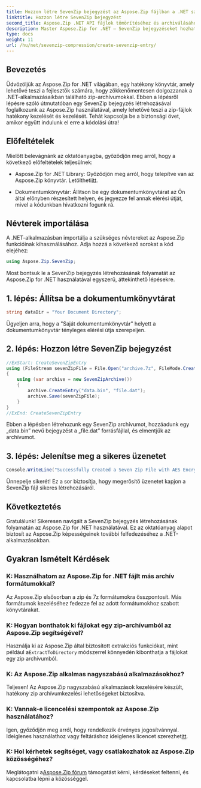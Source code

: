 ```yaml
---
title: Hozzon létre SevenZip bejegyzést az Aspose.Zip fájlban a .NET számára
linktitle: Hozzon létre SevenZip bejegyzést
second_title: Aspose.Zip .NET API fájlok tömörítéséhez és archiválásához
description: Master Aspose.Zip for .NET – SevenZip bejegyzéseket hozhat létre könnyedén. Bővítse .NET-alkalmazásait hatékony zip archívumkezeléssel.
type: docs
weight: 11
url: /hu/net/sevenzip-compression/create-sevenzip-entry/
---
```


## Bevezetés

Üdvözöljük az Aspose.Zip for .NET világában, egy hatékony könyvtár, amely lehetővé teszi a fejlesztők számára, hogy zökkenőmentesen dolgozzanak a .NET-alkalmazásaikban található zip-archívumokkal. Ebben a lépésről lépésre szóló útmutatóban egy SevenZip bejegyzés létrehozásával foglalkozunk az Aspose.Zip használatával, amely lehetővé teszi a zip-fájlok hatékony kezelését és kezelését. Tehát kapcsolja be a biztonsági övet, amikor együtt indulunk el erre a kódolási útra!

## Előfeltételek

Mielőtt belevágnánk az oktatóanyagba, győződjön meg arról, hogy a következő előfeltételek teljesülnek:

-  Aspose.Zip for .NET Library: Győződjön meg arról, hogy telepítve van az Aspose.Zip könyvtár. Letöltheti[itt](https://releases.aspose.com/zip/net/).

- Dokumentumkönyvtár: Állítson be egy dokumentumkönyvtárat az Ön által előnyben részesített helyen, és jegyezze fel annak elérési útját, mivel a kódunkban hivatkozni fogunk rá.

## Névterek importálása

A .NET-alkalmazásban importálja a szükséges névtereket az Aspose.Zip funkcióinak kihasználásához. Adja hozzá a következő sorokat a kód elejéhez:

```csharp
using Aspose.Zip.SevenZip;
```

Most bontsuk le a SevenZip bejegyzés létrehozásának folyamatát az Aspose.Zip for .NET használatával egyszerű, áttekinthető lépésekre.

## 1. lépés: Állítsa be a dokumentumkönyvtárat

```csharp
string dataDir = "Your Document Directory";
```

Ügyeljen arra, hogy a "Saját dokumentumkönyvtár" helyett a dokumentumkönyvtár tényleges elérési útja szerepeljen.

## 2. lépés: Hozzon létre SevenZip bejegyzést

```csharp
//ExStart: CreateSevenZipEntry
using (FileStream sevenZipFile = File.Open("archive.7z", FileMode.Create))
{
    using (var archive = new SevenZipArchive())
    {
        archive.CreateEntry("data.bin", "file.dat");
        archive.Save(sevenZipFile);
    }
}
//ExEnd: CreateSevenZipEntry
```

Ebben a lépésben létrehozunk egy SevenZip archívumot, hozzáadunk egy „data.bin” nevű bejegyzést a „file.dat” forrásfájllal, és elmentjük az archívumot.

## 3. lépés: Jelenítse meg a sikeres üzenetet

```csharp
Console.WriteLine("Successfully Created a Seven Zip File with AES Encryption Settings");
```

Ünnepelje sikerét! Ez a sor biztosítja, hogy megerősítő üzenetet kapjon a SevenZip fájl sikeres létrehozásáról.

## Következtetés

Gratulálunk! Sikeresen navigált a SevenZip bejegyzés létrehozásának folyamatán az Aspose.Zip for .NET használatával. Ez az oktatóanyag alapot biztosít az Aspose.Zip képességeinek további felfedezéséhez a .NET-alkalmazásokban.

## Gyakran Ismételt Kérdések

### K: Használhatom az Aspose.Zip for .NET fájlt más archív formátumokkal?
Az Aspose.Zip elsősorban a zip és 7z formátumokra összpontosít. Más formátumok kezeléséhez fedezze fel az adott formátumokhoz szabott könyvtárakat.

### K: Hogyan bonthatok ki fájlokat egy zip-archívumból az Aspose.Zip segítségével?
 Használja ki az Aspose.Zip által biztosított extrakciós funkciókat, mint például a`ExtractToDirectory` módszerrel könnyedén kibonthatja a fájlokat egy zip archívumból.

### K: Az Aspose.Zip alkalmas nagyszabású alkalmazásokhoz?
Teljesen! Az Aspose.Zip nagyszabású alkalmazások kezelésére készült, hatékony zip archívumkezelési lehetőségeket biztosítva.

### K: Vannak-e licencelési szempontok az Aspose.Zip használatához?
 Igen, győződjön meg arról, hogy rendelkezik érvényes jogosítvánnyal. Ideiglenes használathoz vagy feltáráshoz ideiglenes licencet szerezhet[itt](https://purchase.aspose.com/temporary-license/).

### K: Hol kérhetek segítséget, vagy csatlakozhatok az Aspose.Zip közösségéhez?
 Meglátogatni a[Aspose.Zip fórum](https://forum.aspose.com/c/zip/37) támogatást kérni, kérdéseket feltenni, és kapcsolatba lépni a közösséggel.

